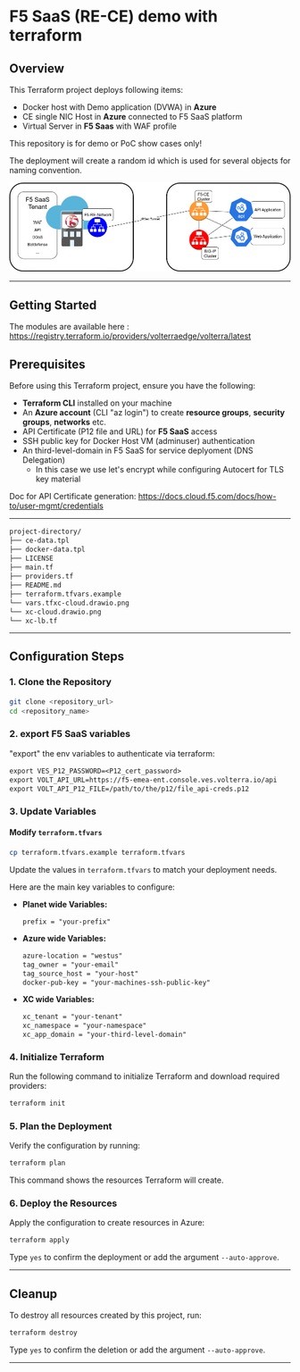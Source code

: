 # F5 SaaS (RE-CE) demo with terraform

## Overview
This Terraform project deploys following items:
- Docker host with Demo application (DVWA) in **Azure** 
- CE single NIC Host in **Azure** connected to F5 SaaS platform
- Virtual Server in **F5 Saas** with WAF profile

This repository is for demo or PoC show cases only!

The deployment will create a random id which is 
used for several objects for naming convention.


<p align="center">
  <img src="xc-cloud.drawio.png" 
</p>


---

## Getting Started
The modules are available here : https://registry.terraform.io/providers/volterraedge/volterra/latest

## Prerequisites

Before using this Terraform project, ensure you have the following:

- **Terraform CLI** installed on your machine
- An **Azure account** (CLI "az login") to create **resource groups**, **security groups**, **networks** etc.
- API Certificate (P12 file and URL) for **F5 SaaS** access
- SSH public key for Docker Host VM (adminuser) authentication
- An third-level-domain in F5 SaaS for service deplyoment (DNS Delegation)
  - In this case we use let's encrypt while configuring Autocert for TLS key material

Doc for API Certificate generation: https://docs.cloud.f5.com/docs/how-to/user-mgmt/credentials 

---

```
project-directory/
├── ce-data.tpl
├── docker-data.tpl
├── LICENSE
├── main.tf
├── providers.tf
├── README.md
├── terraform.tfvars.example
└── vars.tfxc-cloud.drawio.png
└── xc-cloud.drawio.png
└── xc-lb.tf
```

---

## Configuration Steps

### 1. Clone the Repository

```bash
git clone <repository_url>
cd <repository_name>
```

### 2. export F5 SaaS variables

"export" the env variables to authenticate via terraform:

```
export VES_P12_PASSWORD=<P12_cert_password>
export VOLT_API_URL=https://f5-emea-ent.console.ves.volterra.io/api
export VOLT_API_P12_FILE=/path/to/the/p12/file_api-creds.p12
```


### 3. Update Variables

#### Modify `terraform.tfvars`
```bash
cp terraform.tfvars.example terraform.tfvars
```
Update the values in `terraform.tfvars` to match your deployment needs.

Here are the main key variables to configure:

- **Planet wide Variables:**
  ```hcl
  prefix = "your-prefix"
  ```

- **Azure wide Variables:**
  ```hcl
  azure-location = "westus"
  tag_owner = "your-email"
  tag_source_host = "your-host"
  docker-pub-key = "your-machines-ssh-public-key"
  ```

- **XC wide Variables:**
  ```hcl
  xc_tenant = "your-tenant"
  xc_namespace = "your-namespace"
  xc_app_domain = "your-third-level-domain"
  ```

### 4. Initialize Terraform

Run the following command to initialize Terraform and download required providers:

```bash
terraform init
```

### 5. Plan the Deployment

Verify the configuration by running:

```bash
terraform plan
```

This command shows the resources Terraform will create.

### 6. Deploy the Resources

Apply the configuration to create resources in Azure:

```bash
terraform apply
```

Type `yes` to confirm the deployment or add the argument `--auto-approve`.

---

## Cleanup

To destroy all resources created by this project, run:

```bash
terraform destroy
```

Type `yes` to confirm the deletion or add the argument `--auto-approve`.

---
